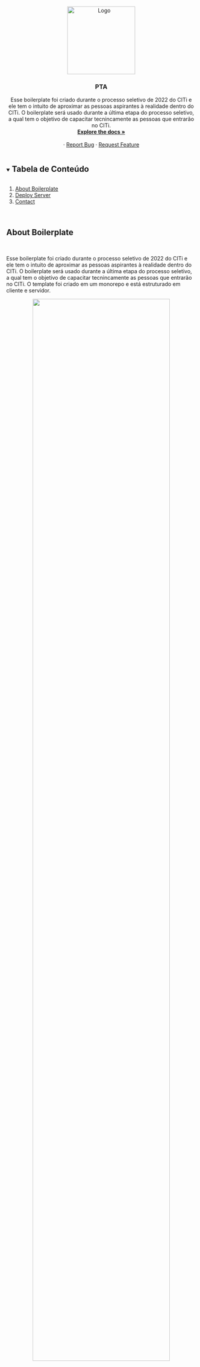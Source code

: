 <!-- PROJECT LOGO -->
<br />
<p align="center">
  <a href="https://github.com/apfdamascena/pta-boilerplate">
    <img src="../../CITi/logoCITi.png" alt="Logo" width="180px">
  </a>

  <h3 align="center">PTA</h3>

  <p align="center">
  Esse boilerplate foi criado durante o processo seletivo de 2022 do CITi e ele tem o intuito de aproximar as pessoas aspirantes à realidade
  dentro do CITi. O boilerplate será usado durante a última etapa do processo seletivo, a qual tem o objetivo de capacitar tecnincamente as pessoas que entrarão no CITi.
    <br />
    <a href="https://github.com/apfdamascena/pta-boilerplate"><strong>Explore the docs »</strong></a>
    <br />
    <br />
    ·
    <a href="https://github.com/apfdamascena/pta-boilerplate/issues">Report Bug</a>
    ·
    <a href="https://github.com/apfdamascena/pta-boilerplate/issues">Request Feature</a>
  </p>
</p>


<!-- TABLE OF CONTENTS -->
<details open="open">
  <summary><h2 style="display: inline-block">Tabela de Conteúdo</h2></summary>
  <ol>
    <li><a href="#about-boilerplate">About Boilerplate</a></li>
    <li><a href="#deploy-server">Deploy Server</a></li></li>
    <li><a href="#contact">Contact</a></li>
  </ol>
</details>

<br/> 

## About Boilerplate
<br/>

  Esse boilerplate foi criado durante o processo seletivo de 2022 do CITi e ele tem o intuito de aproximar as pessoas aspirantes à realidade
  dentro do CITi. O boilerplate será usado durante a última etapa do processo seletivo, a qual tem o objetivo de capacitar tecnincamente as pessoas que entrarão no CITi.
  O template foi criado em um monorepo e está estruturado em cliente e servidor.

<p align= "center">
    <img src = "../../CITi/client-server.png" width="85%" margin-top="20px"/>
</p>

O server tem uma estrutura base de código para a construção de uma API. Já o cliente, contém uma outra estrutura base de código para a construção de todo o frontend da aplicação. 
Ainda no server, tem uma abstração construída para facilitar o contato de pessoas aspirantes com a construção de uma API.


<br/> 

## Deploy Server

<br/>

0. Crie uma conta Heroku https://www.heroku.com/
1. Instale Heroku CLI através desse link https://devcenter.heroku.com/articles/heroku-cli
2. No terminal do seu computador, utilize esse comando para fazer login na sua conta heroku

   ```sh
   heroku login
   ```

3. Abaixo segue os passos para criar um app heroku.

    <p align="center">
      <img src = "../../CITi/criar-app-part1.png" style="margin-top: 20px;"/>
      <img src = "../../CITi/criar-app-part2.png" style="margin-top: 20px;"/>
      <img src = "../../CITi/criar-app-part3.png" style="margin-top: 20px;"/>
    </p>

4. Essa tela irá aparecer e precisaremos fazer algumas configurações. Dessa forma, clique em "Settings".

    <p align="center">
      <img src = "../../CITi/inicial.png" style="margin-top: 20px;"/>
    </p>


5. Precisamos adicionar o node como build pack. Dessa forma, cliquem no botão de adicionar buildpack, escolham node e confirmem.

    <p align="center">
      <img src = "../../CITi/adicionar-node.png" style="margin-top: 20px;"/>
    </p>

6. Agora iremos configurar nosso banco de dados no heroku. Dessa forma, cliquem em "Resources" e sigam esses passos.

    <p align="center">
      <img src = "../../CITi/bd-part1.png" style="margin-top: 20px;"/>
      <img src = "../../CITi/bd-part2.png" style="margin-top: 20px;"/>
      <img src = "../../CITi/bd-part3.png" style="margin-top: 20px;"/>
    </p>

7. Com isso, conseguiremos ter informações do nosso banco de dados. Para conseguirmos elas, precisamos seguir os seguintes passos. No final desse passo, colete as informações de HOST, DATABASE, USER, PORT, PASSWORD.

      <p align="center">
      <img src = "../../CITi/bd-part4.png" style="margin-top: 20px;"/>
      <img src = "../../CITi/bd-part5.png" style="margin-top: 20px;"/>
      <img src = "../../CITi/bd-part6.png" style="margin-top: 20px;"/>
      <img src = "../../CITi/bd-part7.png" style="margin-top: 20px;"/>
    </p>


8. Para finalizar, voltem ao app da Heroku e sigam as seguintes instruções para configurar as variaveis de ambiente do projeto. Coloquem as informações obtidas do banco de dados e notem que há outras variaveis de ambinte. GARANTAM QUE TODAS SEJAM COLOCADAS.

    <p align="center">
      <img src = "../../CITi/var-part1.png" style="margin-top: 20px;"/>
      <img src = "../../CITi/var-part2.png" style="margin-top: 20px;"/>
      <img src = "../../CITi/var-part3.png" style="margin-top: 20px;"/>
    </p>


9. Entre na pasta /server do repositório.

10. Inicialize um repositório git com o seguinte comando.

    ```sh
    git init
   ```

11. Ao inicializar o repositório git, escreva o seguinte comando. Atenção nome_do_app é o nome criado anteriormente!

    ```sh
    heroku git:remote -a nome_do_app
   ```

12. Construa o build com o seguinte comando. Garant que você tenha dado o yarn install antes.


  ```sh
      yarn build
   ```

13. Agora é só dar as seguintes instruções

  ```sh
      git add .
   ```

  ```sh
      git commit -am "first deploy"
   ```

  ```sh
      git push heroku main
   ```

14. Ao final desse processo, aparecerá a url de onde está o deploy

    <p align="center">
      <img src = "../../CITi/deployed.png" style="margin-top: 20px;"/>
    </p>

15. Para ver os logs do deploy, utilizem o seguinte comando. Caso apareça algum erro, google it.

  ```sh
      heroku logs --tail
   ```

<p align="center">
  <img src = "../../CITi/logs.png" style="margin-top: 20px;"/>
</p>

## Contact

<br/>

- Alex Damsacena - apfd@cin.ufpe.br